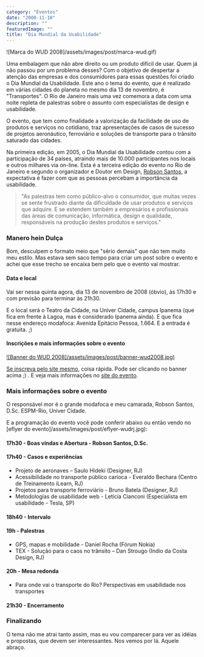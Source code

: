 ```yaml
---
category: "Eventos"
date: "2008-11-10"
description: ""
featuredImage: ""
title: "Dia Mundial da Usabilidade"
---
```


![Marca do WUD 2008]/assets/images/post/marca-wud.gif)

Uma embalagem que não abre direito ou um produto difícil de usar. Quem já não passou por um problema desses? Com o objetivo de despertar a atenção das empresas e dos consumidores para essas questões foi criado o Dia Mundial da Usabilidade. Este ano o tema do evento, que é realizado em várias cidades do planeta no mesmo dia 13 de novembro, é "Transportes". O Rio de Janeiro mais uma vez comemora a data com uma noite repleta de palestras sobre o assunto com especialistas de design e usabilidade.

O evento, que tem como finalidade a valorização da facilidade de uso de produtos e serviços no cotidiano, traz apresentações de casos de sucesso de projetos aeronáutico, ferroviário e soluções de transporte para o trânsito saturado das cidades.

Na primeira edição, em 2005, o Dia Mundial da Usabilidade contou com a participação de 34 países, atraindo mais de 10.000 participantes nos locais e outros milhares via on-line. Esta é a terceira edição do evento no Rio de Janeiro e segundo o organizador e Doutor em Design, [Robson Santos](http://interfaceando.blogspot.com/), a expectativa é fazer com que as pessoas percebam a importância da usabilidade.

> "As palestras tem como público-alvo o consumidor, que muitas vezes se sente frustrado diante da dificuldade de usar produtos e serviços que adquire. E se estendem também a empresários e profissionais das áreas de comunicação, informática, design e qualidade, responsáveis na produção destes produtos e serviços."

### Manero hein Dulça

Bom, desculpem o formato meio que "sério demais" que não tem muito meu estilo. Mas estava sem saco tempo para criar um post sobre o evento e achei que esse trecho se encaixa bem pelo que o evento vai mostrar.

#### Data e local

Vai ser nessa quinta agora, dia 13 de novembro de 2008 (óbvio), às 17h30 e com previsão para terminar às 21h30.

E o local será o Teatro da Cidade, na Univer Cidade, campus Ipanema (que fica em frente à Lagoa, mas é considerado Ipanema ainda). E que fica nesse endereço modafoca: Avenida Epitácio Pessoa, 1.664. E a entrada é gratuita. ;)

#### Inscrições e mais informações sobre o evento

[![Banner do WUD 2008]/assets/images/post/banner-wud2008.jpg)](http://www.ilearn.com.br/wud/)

[Se inscreva pelo site mesmo](http://www.ilearn.com.br/wud/), coisa rápida. Pode ser clicando no banner acima ;) . E veja mais informações no [site do evento](http://wudrj.com.br).

### Mais informações sobre o evento

O responsável mor é o grande modafoca e meu camarada, Robson Santos, D.Sc. ESPM-Rio, Univer Cidade.

E a programação do evento você pode conferir abaixo ou então vendo no [eflyer do evento]/assets/images/post/eflyer-wudrj.jpg):

#### 17h30 - Boas vindas e Abertura - Robson Santos, D.Sc.

#### 17h40 - Casos e experiências

- Projeto de aeronaves – Saulo Hideki (Designer, RJ)
- Acessibilidade no transporte público carioca - Everaldo Bechara (Centro de Treinamento iLearn, RJ)
- Projetos para transporte ferroviário - Bruno Batela (Designer, RJ)
- Metodologias de usabilidade web - Letícia Cianconi (Especialista em usabilidade - Tesla, SP)

#### 18h40 - Intervalo

#### 19h - Palestras

- GPS, mapas e mobilidade - Daniel Rocha (Fórum Nokia)
- TEX - Solução para o caos no trânsito – Dan Strougo (Indio da Costa Design, RJ)

#### 20h - Mesa redonda

- Para onde vai o transporte do Rio? Perspectivas em usabilidade nos transportes

#### 21h30 - Encerramento

### Finalizando

O tema não me atrai tanto assim, mas eu vou comparecer para ver as idéias e propostas, que devem ser interessantes. Nos vemos por lá. Aquele abraço.

